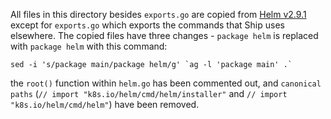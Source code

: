 All files in this directory besides `exports.go` are copied from [Helm v2.9.1](https://github.com/helm/helm/tree/v2.9.1/cmd/helm)
except for `exports.go` which exports the commands that Ship uses elsewhere. The copied files have three changes - `package helm` is replaced with `package helm` with this command:
```
sed -i 's/package main/package helm/g' `ag -l 'package main' .`
```
the `root()` function within `helm.go` has been commented out, and `canonical paths` (`// import "k8s.io/helm/cmd/helm/installer"` and `// import "k8s.io/helm/cmd/helm"`) have been removed.

